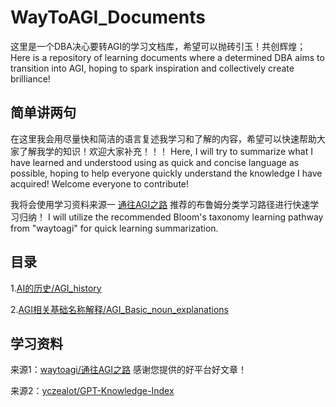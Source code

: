 # WayToAGI_Documents
这里是一个DBA决心要转AGI的学习文档库，希望可以抛砖引玉！共创辉煌；Here is a repository of learning documents where a determined DBA aims to transition into AGI, hoping to spark inspiration and collectively create brilliance!

## 简单讲两句
在这里我会用尽量快和简洁的语言复述我学习和了解的内容，希望可以快速帮助大家了解我学的知识！欢迎大家补充！！！
Here, I will try to summarize what I have learned and understood using as quick and concise language as possible, hoping to help everyone quickly understand the knowledge I have acquired! Welcome everyone to contribute!

我将会使用学习资料来源一 [通往AGI之路](https://waytoagi.feishu.cn/wiki/QPe5w5g7UisbEkkow8XcDmOpn8e)  推荐的布鲁姆分类学习路径进行快速学习归纳！
I will utilize the recommended Bloom's taxonomy learning pathway from "waytoagi" for quick learning summarization.

## 目录
1.[AI的历史/AGI_history](https://github.com/WayToAGI/WayToAGI_Documents/blob/main/AGI_history.md)

2.[AGI相关基础名称解释/AGI_Basic_noun_explanations](https://github.com/WayToAGI/WayToAGI_Documents/blob/main/AGI_Basic_noun_explanations.md)

## 学习资料
来源1：[waytoagi/通往AGI之路](https://waytoagi.feishu.cn/wiki/QPe5w5g7UisbEkkow8XcDmOpn8e) 感谢您提供的好平台好文章！

来源2：[yczealot/GPT-Knowledge-Index](https://github.com/yczealot/GPT-Knowledge-Index/wiki/AI%E7%9F%A5%E8%AF%86%E7%B4%A2%E5%BC%95)
